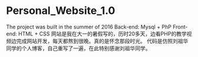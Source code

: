 # Personal_Website_1.0
The project was built in the summer of 2016
Back-end: Mysql + PhP 
Front-end:  HTML + CSS 
网站是我在大一的暑假写的，历时20多天，边看PHP的教学视频边完成网站开发，每天都熬到很晚。真的是怀念那段时光。
代码是仿照刘祖华同学的个人博客，自己重写了一遍，在此特别感谢刘祖华同学。
